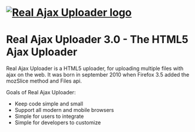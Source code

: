 <a href="http://www.albanx.com/ajaxuploader/"><img alt="Real Ajax Uploader logo" src="http://www.albanx.com/ajaxuploader/images/logo.png"></a>
==================
Real Ajax Uploader 3.0 - The HTML5 Ajax Uploader
==================

Real Ajax Uploader is a HTML5 uploader, for uploading multiple files with ajax on the web. It was born in september 2010 when Firefox 3.5 added the mozSlice method and Files api.

Goals of Real Ajax Uploader:
-   Keep code simple and small
-   Support all modern and mobile browsers
-   Simple for users to integrate
-   Simple for developers to customize

